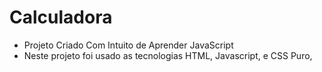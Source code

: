 # Calculadora

- Projeto Criado Com Intuito de Aprender JavaScript 
- Neste projeto foi usado as tecnologias HTML, Javascript, e CSS Puro,
